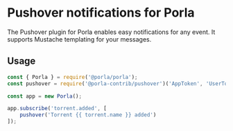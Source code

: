 # Pushover notifications for Porla

The Pushover plugin for Porla enables easy notifications for any event. It
supports Mustache templating for your messages.


## Usage

```js
const { Porla } = require('@porla/porla');
const pushover = require('@porla-contrib/pushover')('AppToken', 'UserToken');

const app = new Porla();

app.subscribe('torrent.added', [
    pushover('Torrent {{ torrent.name }} added')
]);
```